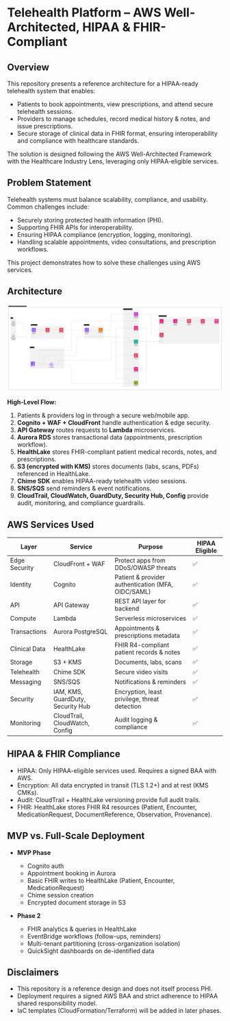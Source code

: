 # Telehealth Platform – AWS Well-Architected, HIPAA & FHIR-Compliant

## Overview

This repository presents a reference architecture for a HIPAA-ready telehealth system that enables:

- Patients to book appointments, view prescriptions, and attend secure telehealth sessions.
- Providers to manage schedules, record medical history & notes, and issue prescriptions.
- Secure storage of clinical data in FHIR format, ensuring interoperability and compliance with healthcare standards.

The solution is designed following the AWS Well-Architected Framework with the Healthcare Industry Lens, leveraging only HIPAA-eligible services.

## Problem Statement

Telehealth systems must balance scalability, compliance, and usability. Common challenges include:

- Securely storing protected health information (PHI).
- Supporting FHIR APIs for interoperability.
- Ensuring HIPAA compliance (encryption, logging, monitoring).
- Handling scalable appointments, video consultations, and prescription workflows.

This project demonstrates how to solve these challenges using AWS services.

## Architecture

![](../images/patient-telehealth-services.png)

**High-Level Flow:**

1. Patients & providers log in through a secure web/mobile app.
2. **Cognito + WAF + CloudFront** handle authentication & edge security.
3. **API Gateway** routes requests to **Lambda** microservices.
4. **Aurora RDS** stores transactional data (appointments, prescription workflow).
5. **HealthLake** stores FHIR-compliant patient medical records, notes, and prescriptions.
6. **S3 (encrypted with KMS)** stores documents (labs, scans, PDFs) referenced in HealthLake.
7. **Chime SDK** enables HIPAA-ready telehealth video sessions.
8. **SNS/SQS** send reminders & event notifications.
9. **CloudTrail, CloudWatch, GuardDuty, Security Hub, Config** provide audit, monitoring, and compliance guardrails.

## AWS Services Used
| Layer         | Service                           | Purpose                                            | HIPAA Eligible |
| ------------- | --------------------------------- | -------------------------------------------------- | -------------- |
| Edge Security | CloudFront + WAF                  | Protect apps from DDoS/OWASP threats               | ✅              |
| Identity      | Cognito                           | Patient & provider authentication (MFA, OIDC/SAML) | ✅              |
| API           | API Gateway                       | REST API layer for backend                         | ✅              |
| Compute       | Lambda                            | Serverless microservices                           | ✅              |
| Transactions  | Aurora PostgreSQL                 | Appointments & prescriptions metadata              | ✅              |
| Clinical Data | HealthLake                        | FHIR R4-compliant patient records & notes          | ✅              |
| Storage       | S3 + KMS                          | Documents, labs, scans                             | ✅              |
| Telehealth    | Chime SDK                         | Secure video visits                                | ✅              |
| Messaging     | SNS/SQS                           | Notifications & reminders                          | ✅              |
| Security      | IAM, KMS, GuardDuty, Security Hub | Encryption, least privilege, threat detection      | ✅              |
| Monitoring    | CloudTrail, CloudWatch, Config    | Audit logging & compliance                         | ✅              |

## HIPAA & FHIR Compliance

- HIPAA: Only HIPAA-eligible services used. Requires a signed BAA with AWS.
- Encryption: All data encrypted in transit (TLS 1.2+) and at rest (KMS CMKs).
- Audit: CloudTrail + HealthLake versioning provide full audit trails.
- FHIR: HealthLake stores FHIR R4 resources (Patient, Encounter, MedicationRequest, DocumentReference, Observation, Provenance).

## MVP vs. Full-Scale Deployment

- **MVP Phase**
  - Cognito auth
  - Appointment booking in Aurora
  - Basic FHIR writes to HealthLake (Patient, Encounter, MedicationRequest)
  - Chime session creation
  - Encrypted document storage in S3

- **Phase 2**
  - FHIR analytics & queries in HealthLake
  - EventBridge workflows (follow-ups, reminders)
  - Multi-tenant partitioning (cross-organization isolation)
  - QuickSight dashboards on de-identified data

## Disclaimers

- This repository is a reference design and does not itself process PHI.
- Deployment requires a signed AWS BAA and strict adherence to HIPAA shared responsibility model.
- IaC templates (CloudFormation/Terraform) will be added in later phases.

